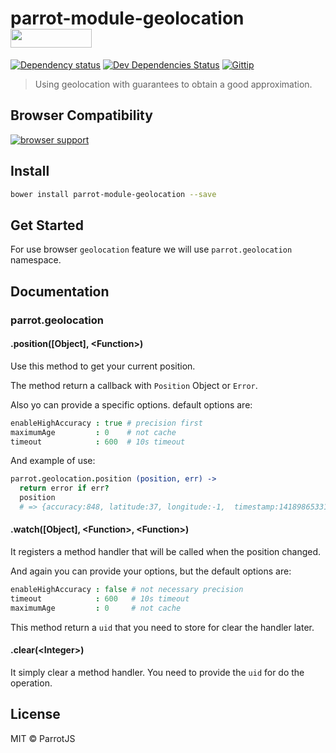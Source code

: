 # parrot-module-geolocation <a href="http://bower.io/search/?q=parrot-module-geolocation"><img src="http://benschwarz.github.io/bower-badges/badge@2x.png" width="130" height="30"></a>

[![Dependency status](http://img.shields.io/david/parrotjs/parrot-module-geolocation.svg?style=flat)](https://david-dm.org/parrotjs/parrotjs)
[![Dev Dependencies Status](http://img.shields.io/david/dev/parrotjs/parrot-module-geolocation.svg?style=flat)](https://david-dm.org/parrotjs/parrotjs#info=devDependencies)
[![Gittip](http://img.shields.io/gittip/Kikobeats.svg?style=flat)](https://www.gittip.com/Kikobeats/)

> Using geolocation with guarantees to obtain a good approximation.

## Browser Compatibility

[![browser support](https://ci.testling.com/parrotjs/parrot-module-geolocation.png)](https://ci.testling.com/parrotjs/parrot-module-geolocation)

## Install

```bash
bower install parrot-module-geolocation --save
```

## Get Started

For use browser `geolocation` feature we will use `parrot.geolocation` namespace.

## Documentation

### parrot.geolocation

#### .position([Object], &lt;Function&gt;)

Use this method to get your current position.

The method return a callback with `Position` Object or `Error`.

Also yo can provide a specific options. default options are:

```coffee
enableHighAccuracy : true # precision first
maximumAge         : 0    # not cache
timeout            : 600  # 10s timeout
```

And example of use:

```coffee
parrot.geolocation.position (position, err) ->
  return error if err?
  position
  # => {accuracy:848, latitude:37, longitude:-1,  timestamp:1418986533158}
```

#### .watch([Object], &lt;Function&gt;, &lt;Function&gt;)

It registers a method handler that will be called when the position changed.

And again you can provide your options, but the default options are:

```coffee
enableHighAccuracy : false # not necessary precision
timeout            : 600   # 10s timeout
maximumAge         : 0     # not cache
```

This method return a `uid` that you need to store for clear the handler later.

#### .clear(&lt;Integer&gt;)

It  simply clear a method handler. You need to provide the `uid` for do the operation.

## License

MIT © ParrotJS

